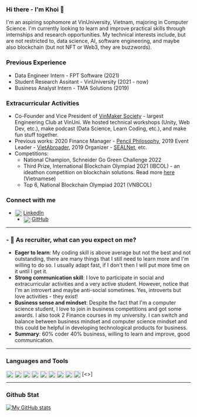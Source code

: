 ### Hi there - I'm Khoi 👋

I'm an aspiring sophomore at VinUniversity, Vietnam, majoring in Computer Science. I'm currently looking to learn and improve practical skills through internships and research opportunities. My technical interests include, but are not restricted to, data science, AI, software engineering, and maybe also blockchain (but not NFT or Web3, they are buzzwords).

### Previous Experience
- Data Engineer Intern - FPT Software (2021)
- Student Research Assitant - VinUniversity (2021 - now)
- Business Analyst Intern - TMA Solutions (2019)

### Extracurricular Activities
- Co-Founder and Vice President of [VinMaker Society](https://www.facebook.com/vinmakersoc) - largest Engineering Club at VinUni. We hosted technical workshops (Unity, Web Dev, etc.), make podcast (Data Science, Learn Coding, etc.), and make fun stuff together.
- Previous works: 2020 Finance Manager - [Pencil Philosophy](https://www.facebook.com/Pencil.Philosophy), 2019 Event Leader - [VietAbroader](https://www.facebook.com/vietabroaderconnect), 2019 Organizer - [SEALNet](https://www.facebook.com/sealnet), etc.
- Competitions:
  - National Champion, Schneider Go Green Challenge 2022
  - Third Prize, International Blockchain Olympiad 2021 (IBCOL) - an ideathon competition on blockchain solutions. Read more [here](https://vnexpress.net/viet-nam-thang-ba-giai-olympic-blockchain-quoc-te-4370294.html) (Vietnamese)
  - Top 6, National Blockchain Olympiad 2021 (VNBCOL)

### Connect with me
- <img align="left" alt="Linkedin" width="20px" src = https://user-images.githubusercontent.com/53163183/164415480-30bb3516-fd78-4882-b03a-6d5d1f61cbf5.png>[LinkedIn](https://www.linkedin.com/in/nguyentietnguyenkhoi/)
- <img align="left" alt="GitHub" width="20px" src = https://user-images.githubusercontent.com/53163183/164416283-7765bd84-7351-42a5-8939-e8799ab44711.png>[GitHub](https://github.com/nguyentietnguyenkhoi)
__________________________

### - 🔭 As recruiter, what can you expect on me? 
- **Eager to learn**: My coding skill is above average but not the best and not outstanding, there are many things that I still need to learn more and I'm willing to do so. I usually adapt fast, if I don't then I will put more time on it until I get it.
- **Strong communication skill**: I love to participate in social and extracurricular activities and a very active student. However, notice that I'm an introvert and maybe anti-social sometimes. Yes, introverts but love activities - they exist!
- **Business sense and mindset**: Despite the fact that I'm a computer science student, I love to join in business competitions and got some awards. I also took 2 Finance courses in my university. I can switch and balance between business mindset and computer science mindset and this could be helpful in developing technological products for business.
- **Summary**: 60% coder 40% business, willing to learn and improve, good communication.

__________________________

### Languages and Tools
<img align="left" alt="Python" width="20px" src = https://user-images.githubusercontent.com/53163183/164425851-3b50a841-c5e0-4f83-92b5-137a615f8544.png>
<img align="left" alt="Tensorflow" width="20px" src = https://user-images.githubusercontent.com/53163183/164426026-95b9eb33-2867-4a26-b9b8-b5877a0c811e.png>
<img align="left" alt="Pandas" width="20px" src = https://user-images.githubusercontent.com/53163183/164426195-ddfcebb1-903a-4a4a-aace-575101b4d20f.png>
<img align="left" alt="Git" width="20px" src = https://user-images.githubusercontent.com/53163183/164426428-fd56eb90-faad-4264-8262-0a4aef1cde50.png>
<img align="left" alt="GitLab" width="20px" src = https://user-images.githubusercontent.com/53163183/164426540-48f4e147-2dcd-4b41-9030-85c2e40db560.png>
<img align="left" alt="SQL" width="20px" src = https://user-images.githubusercontent.com/53163183/164426672-5008af0e-f08f-4e6c-9744-3f2f6e9e8b81.png>
<img align="left" alt="Azure" width="20px" src = https://user-images.githubusercontent.com/53163183/164426814-d2eb720f-e995-483a-9d14-4585304d1843.png>
<img align="left" alt="Android" width="20px" src = https://user-images.githubusercontent.com/53163183/164427306-40f1be81-efaf-4848-9763-e362bf62b425.png>
<img align="left" alt="Firebase" width="20px" src = https://user-images.githubusercontent.com/53163183/164427430-1af5277f-5445-4c00-b5a5-21c4cdff790a.png>


[<\>]
__________________________

### Github Stat

[![My GitHub stats](https://github-readme-stats.vercel.app/api?username=nguyentietnguyenkhoi)](https://github.com/anuraghazra/github-readme-stats)


<!--
**nguyentietnguyenkhoi/nguyentietnguyenkhoi** is a ✨ _special_ ✨ repository because its `README.md` (this file) appears on your GitHub profile.
- 💬 Ask me about ...
- 📫 How to reach me: ...
### Facts & Notes
- 🌱 I’m currently learning 
- 👯 I’m looking to collaborate on ...
- 🤔 I’m looking for help with ...
- 😄 Pronouns: ...
- ⚡ Fun fact: ...
-->
